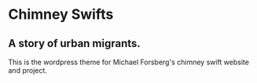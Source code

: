 # Chimney Swifts

## A story of urban migrants.

This is the wordpress theme for Michael Forsberg's chimney swift website and project.

